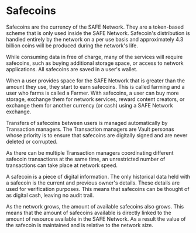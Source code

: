 # Safecoins
Safecoins are the currency of the SAFE Network. They are a token-based scheme that is only used inside the SAFE Network.
Safecoin's distribution is handled entirely by the network on
a per use basis and approximately 4.3 billion coins will be produced during the network's life.

While consuming data in free of charge, many of the services will require safecoins, such as buying additional storage space, or access to network applications. All safecoins are saved in a user's wallet.

When a user provides space for the SAFE Network that is greater than the amount they use, they start to earn safecoins. This is called farming and a user who farms is called a Farmer. With safecoins, a user can buy more storage, exchange them for network services, reward content creators, or exchange them for another currency (or cash) using a SAFE Network exchange.

Transfers of safecoins between users is managed automatically by Transaction managers. The Transaction managers are Vault personas whose priority is to ensure that safecoins are digitally signed and are never deleted or corrupted.

As there can be multiple Transaction managers coordinating different safecoin transactions at the same time, an unrestricted number of transactions can take place at network speed.

A safecoin is a piece of digital information. The only historical data held with a safecoin is the current and previous owner's details. These details are used for verification purposes. This means that safecoins can be thought of as digital cash, leaving no audit trail.

As the network grows, the amount of available safecoins also grows. This means that the amount of safecoins available is directly linked to the amount of resource available in the SAFE Network. As a result the value of the safecoin is maintained and is relative to the network size.
